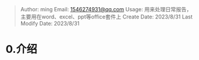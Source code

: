 >Author: ming
>Email: 1546274931@qq.com
>Usage: 用来处理日常报告，主要用在word、excel、ppt等office套件上
>Create Date: 2023/8/31
>Last Modify Date: 2023/8/31

# 0.介绍 
